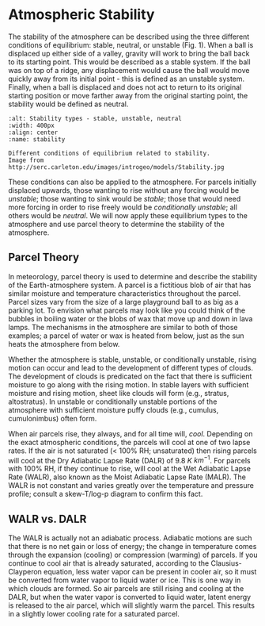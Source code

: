 # Atmospheric Stability

The stability of the atmosphere can be described using the three
different conditions of equilibrium: stable, neutral, or unstable (Fig.
1). When a ball is displaced up either side of a valley, gravity will
work to bring the ball back to its starting point. This would be
described as a stable system. If the ball was on top of a ridge, any
displacement would cause the ball would move quickly away from its
initial point - this is defined as an unstable system. Finally, when a
ball is displaced and does not act to return to its original starting
position or move farther away from the original starting point, the
stability would be defined as neutral.

```{figure} ../../images/stability.jpg
:alt: Stability types - stable, unstable, neutral
:width: 400px
:align: center
:name: stability

Different conditions of equilibrium related to stability.
Image from http://serc.carleton.edu/images/introgeo/models/Stability.jpg
```

These conditions can also be applied to the atmosphere. For parcels
initially displaced upwards, those wanting to rise without any forcing
would be *unstable*; those wanting to sink would be *stable*; those that
would need more forcing in order to rise freely would be *conditionally
unstable*; all others would be *neutral*. We will now apply these
equilibrium types to the atmosphere and use parcel theory to determine
the stability of the atmosphere.

## Parcel Theory
In meteorology, parcel theory is used to determine and describe the
stability of the Earth-atmosphere system. A parcel is a fictitious blob
of air that has similar moisture and temperature characteristics
throughout the parcel. Parcel sizes vary from the size of a large
playground ball to as big as a parking lot. To envision what parcels may
look like you could think of the bubbles in boiling water or the blobs
of wax that move up and down in lava lamps. The mechanisms in the
atmosphere are similar to both of those examples; a parcel of water or
wax is heated from below, just as the sun heats the atmosphere from
below.

Whether the atmosphere is stable, unstable, or conditionally unstable,
rising motion can occur and lead to the development of different types
of clouds. The development of clouds is predicated on the fact that
there is sufficient moisture to go along with the rising motion. In
stable layers with sufficient moisture and rising motion, sheet like
clouds will form (e.g., stratus, altostratus). In unstable or
conditionally unstable portions of the atmosphere with sufficient
moisture puffy clouds (e.g., cumulus, cumulonimbus) often form.

When air parcels rise, they always, and for all time will, *cool*.
Depending on the exact atmospheric conditions, the parcels will cool at
one of two lapse rates. If the air is not saturated (< 100% RH;
unsaturated) then rising parcels will cool at the Dry Adiabatic Lapse
Rate (DALR) of 9.8 $K$ $km^{-1}$. For parcels with 100% RH, if they continue
to rise, will cool at the Wet Adiabatic Lapse Rate (WALR), also known as
the Moist Adiabatic Lapse Rate (MALR). The WALR is not constant and
varies greatly over the temperature and pressure profile; consult a
skew-T/log-p diagram to confirm this fact.

## WALR vs. DALR
The WALR is actually not an adiabatic process. Adiabatic motions are
such that there is no net gain or loss of energy; the change in
temperature comes through the expansion (cooling) or compression
(warming) of parcels. If you continue to cool air that is already
saturated, according to the Clausius-Clayperon equation, less water
vapor can be present in cooler air, so it must be converted from water
vapor to liquid water or ice. This is one way in which clouds are
formed. So air parcels are still rising and cooling at the DALR, but
when the water vapor is converted to liquid water, latent energy is
released to the air parcel, which will slightly warm the parcel. This
results in a slightly lower cooling rate for a saturated parcel.
